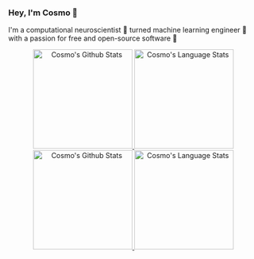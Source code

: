 ### Hey, I'm Cosmo 👋

I'm a computational neuroscientist 🧠 turned machine learning engineer 🤖 with a passion for free and open-source software 🐧

<!-- Light Mode -->
<div align="center"> 
<a href="https://github.com/cosmojg#gh-light-mode-only">
<img height=200 src="https://github-readme-stats.vercel.app/api?username=cosmojg&show_icons=true&theme=swift&hide=stars&include_all_commits=true&count_private=true&line_height=28&hide_border=1&card_width=450&rank_icon=github#gh-light-mode-only" alt="Cosmo's Github Stats" />
</a>
<a href="https://github.com/cosmojg#gh-light-mode-only">
<img height=200 src="https://github-readme-stats.vercel.app/api/top-langs/?username=cosmojg&layout=compact&langs_count=10&hide_border=1&theme=swift#gh-light-mode-only" alt="Cosmo's Language Stats" />
</a>
</div>

<!-- Dark Mode -->
<div align="center"> 
<a href="https://github.com/cosmojg#gh-dark-mode-only">
<img height=200 src="https://github-readme-stats.vercel.app/api?username=cosmojg&show_icons=true&theme=tokyonight&hide=stars&include_all_commits=true&count_private=true&line_height=28&hide_border=1&card_width=450&rank_icon=github#gh-dark-mode-only" alt="Cosmo's Github Stats" />
</a>
<a href="https://github.com/cosmojg#gh-dark-mode-only">
<img height=200 src="https://github-readme-stats.vercel.app/api/top-langs/?username=cosmojg&layout=compact&langs_count=10&hide_border=1&theme=tokyonight#gh-dark-mode-only" alt="Cosmo's Language Stats" />
</a>
</div>
